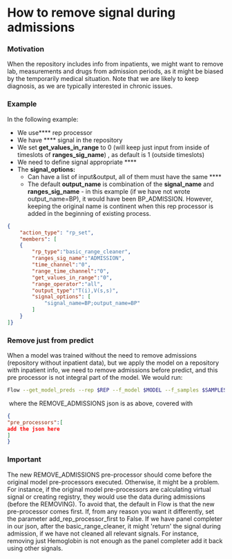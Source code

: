 # How to remove signal during admissions
### Motivation
When the repository includes info from inpatients, we might want to remove lab, measurements and drugs from admission periods, as it might be biased by the temporarily medical situation.
Note that we are likely to keep diagnosis, as we are typically interested in chronic issues.
### Example
In the following example:
- We use**** rep processor
- We have **** signal in the repository
- We set **get_values_in_range** to 0 (will keep just input from inside of timeslots of **ranges_sig_name**) , as default is 1 (outside timeslots)
- We need to define signal appropriate ****
- The **signal_options:**
  - Can have a list of input&output, all of them must have the same ****
  - The default **output_name** is combination of the **signal_name** and **ranges_sig_name** - in this example (if we have not wrote output_name=BP), it would have been BP_ADMISSION. However, keeping the original name is continent when this rep processor is added in the beginning of existing process. 
 
```json
{
	"action_type": "rp_set",
	"members": [
	{
		"rp_type":"basic_range_cleaner",
		"ranges_sig_name":"ADMISSION",
		"time_channel":"0",
		"range_time_channel":"0",
		"get_values_in_range":"0",
		"range_operator":"all",
		"output_type":"T(i),V(s,s)",
		"signal_options": [ 
			"signal_name=BP;output_name=BP"
		]
	}
]}
```
### Remove just from predict
When a model was trained without the need to remove admissions (repository without inpatient data), but we apply the model on a repository with inpatient info, we need to remove admissions before predict, and this pre processor is not integral part of the model.
We would run:
```bash
Flow --get_model_preds --rep $REP --f_model $MODEL --f_samples $SAMPLES --f_preds $PREDS --f_pre_json $REMOVE_ADMISSIONS
```
 where the REMOVE_ADMISSIONS json is as above, covered with
```json
{
"pre_processors":[
add the json here
]
}
```
### Important
The new REMOVE_ADMISSIONS pre-processor should come before the original model pre-processors executed. Otherwise, it might be a problem. For instance, if the original model pre-processors are calculating virtual signal or creating registry, they would use the data during admissions (before the REMOVING). To avoid that, the default in Flow is that the new pre-processor comes first. If, from any reason you want it differently, set the parameter add_rep_processor_first to False.
If we have panel completer in our json, after the basic_range_cleaner, it might 'return' the signal during admission, if we have not cleaned all relevant signals. For instance, removing just Hemoglobin is not enough as the panel completer add it back using other signals.
